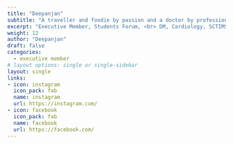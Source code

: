 ```yaml
---
title: "Deepanjan"
subtitle: "A traveller and foodie by passion and a doctor by profession, Dr Deepanjan joined DM Cardiology at SCTIMST in January 2020 after completing his MD at PGIMER Chandigarh. Although he is known for his brilliant academic track record with numerous awards and Gold Medals, along with over 100 publications and presentations, very few are aware of his multiple hobbies including swimming, cooking, art and music, and his awards of Mr Rhapsody in 2010 (MCK) and Mr Zenith in 2019 (PGIMER)."
excerpt: "Executive Member, Students Forum, <br> DM, Cardiology, SCTIMST "
weight: 12
author: "Deepanjan"
draft: false
categories:
  - executive member
# layout options: single or single-sidebar
layout: single
links:
- icon: instagram
  icon_pack: fab
  name: instagram
  url: https://instagram.com/
- icon: facebook
  icon_pack: fab
  name: facebook
  url: https://facebook.com/
---
```

